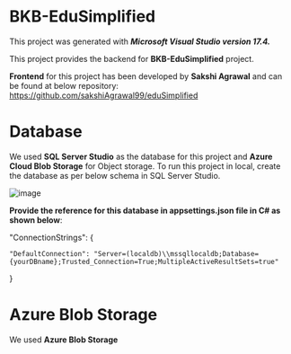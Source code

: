 # BKB-EduSimplified

This project was generated with **_Microsoft Visual Studio version 17.4._**

This project provides the backend for **BKB-EduSimplified** project.

**Frontend** for this project has been developed by **Sakshi Agrawal** and can be found at below repository:
https://github.com/sakshiAgrawal99/eduSimplified

# Database
We used **SQL Server Studio** as the database for this project and **Azure Cloud Blob Storage** for Object storage.
To run this project in local, create the database as per below schema in SQL Server Studio.

![image](https://github.com/Khilna1110/BKBCollegeManagement/assets/132914500/9cc8d06e-61a4-4f61-b9e0-6b0b02ece34d)

**Provide the reference for this database in appsettings.json file in C# as shown below**:

"ConnectionStrings": {

    "DefaultConnection": "Server=(localdb)\\mssqllocaldb;Database={yourDBname};Trusted_Connection=True;MultipleActiveResultSets=true"
    
  }
  
# Azure Blob Storage
We used **Azure Blob Storage** 

